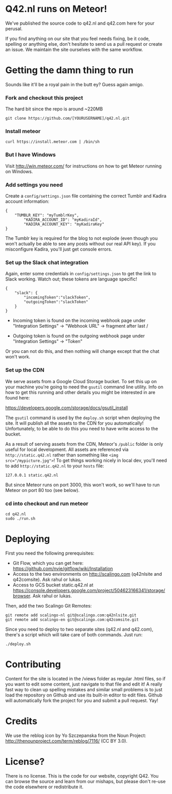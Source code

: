 # Q42.nl runs on Meteor!

We've published the source code to q42.nl and q42.com here for your perusal.

If you find anything on our site that you feel needs fixing, be it code, spelling or anything else,
don't hesitate to send us a pull request or create an issue. We maintain the site ourselves with the same workflow.

# Getting the damn thing to run
Sounds like it'll be a royal pain in the butt ey? Guess again amigo.

### Fork and checkout this project
The hard bit since the repo is around ~220MB

	git clone https://github.com/[YOURUSERNAME]/q42.nl.git

### Install meteor

	curl https://install.meteor.com | /bin/sh

### But I have Windows

Visit http://win.meteor.com/ for instructions on how to get Meteor running on Windows.

### Add settings you need

Create a `config/settings.json` file containing the correct Tumblr and Kadira account information:

    {
        "TUMBLR_KEY": "myTumblrKey",
		    "KADIRA_ACCOUNT_ID": "myKadiraId",
		    "KADIRA_ACCOUNT_KEY": "myKadiraKey"
    }

The Tumblr key is required for the blog to not explode (even though you won't actually be able to see any posts without our real API key). If you misconfigure Kadira, you'll just get console errors.

### Set up the Slack chat integration

Again, enter some credentials in `config/settings.json` to get the link to Slack working. Watch out; these tokens are language specific!

    {
        "slack": {
            "incomingToken":"slackToken",
            "outgoingToken":"slackToken"
        }
    }

- Incoming token is found on the incoming webhook page under
  "Integration Settings" -> "Webhook URL" -> fragment after last /

- Outgoing token is found on the outgoing webhook page under
  "Integration Settings" -> "Token"

Or you can not do this, and then nothing will change except that the chat won't work.

### Set up the CDN

We serve assets from a Google Cloud Storage bucket. To set this up on your machine you're going to need the `gsutil` command line utility. Info on how to get this running and other details you might be interested in are found here:

https://developers.google.com/storage/docs/gsutil_install

The `gsutil` command is used by the `deploy.sh` script when deploying the site. It will publish all the assets to the CDN for you automatically! Unfortunately, to be able to do this you need to have write access to the bucket.

As a result of serving assets from the CDN, Meteor's `/public` folder is only useful for local development. All assets are referenced via `http://static.q42.nl` rather than something like `<img src="/mypicture.jpg">`! To get things working nicely in local dev, you'll need to add `http://static.q42.nl` to your `hosts` file:

	127.0.0.1 static.q42.nl

But since Meteor runs on port 3000, this won't work, so we'll have to run Meteor on port 80 too (see below).

### cd into checkout and run meteor

	cd q42.nl
	sudo ./run.sh

# Deploying

First you need the following prerequisites:

 - Git Flow, which you can get here: https://github.com/nvie/gitflow/wiki/Installation
 - Access to the two environments on http://scalingo.com (q42nlsite and q42comsite). Ask rahul or lukas.
 - Access to GCS bucket static.q42.nl at https://console.developers.google.com/project/504623166341/storage/browser. Ask rahul or lukas.

Then, add the two Scalingo Git Remotes:

    git remote add scalingo-nl git@scalingo.com:q42nlsite.git
    git remote add scalingo-en git@scalingo.com:q42comsite.git

Since you need to deploy to two separate sites (q42.nl and q42.com), there's a script which will take care of both commands. Just run:

	./deploy.sh

# Contributing

Content for the site is located in the /views folder as regular .html files, so if you want to edit some content, just
navigate to that file and edit it! A really fast way to clean up spelling mistakes and similar small problems is to just load the repository on Github and use its built-in editor to edit files. Github will automatically fork the project for you and submit a pull request. Yay!

# Credits

We use the reblog icon by Yo Szczepanska from the Noun Project: http://thenounproject.com/term/reblog/7116/ (CC BY 3.0).

# License?

There is no license. This is the code for our website, copyright Q42. You can browse the source and learn from our mishaps,
but please don't re-use the code elsewhere or redistribute it.
